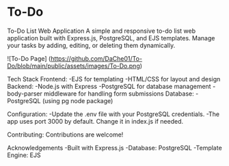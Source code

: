 # To-Do
To-Do List Web Application  A simple and responsive to-do list web application built with Express.js, PostgreSQL, and EJS templates. Manage your tasks by adding, editing, or deleting them dynamically.


![To-Do Page] (https://github.com/DaChe01/To-Do/blob/main/public/assets/images/To-Do.png)


Tech Stack
Frontend:
  -EJS for templating
  -HTML/CSS for layout and design
Backend:
  -Node.js with Express
  -PostgreSQL for database management
  -body-parser middleware for handling form submissions
Database:
  -PostgreSQL (using pg node package)


Configuration:
  -Update the .env file with your PostgreSQL credentials.
  -The app uses port 3000 by default. Change it in index.js if needed.

  
Contributing:
Contributions are welcome!


Acknowledgements
  -Built with Express.js
  -Database: PostgreSQL
  -Template Engine: EJS

